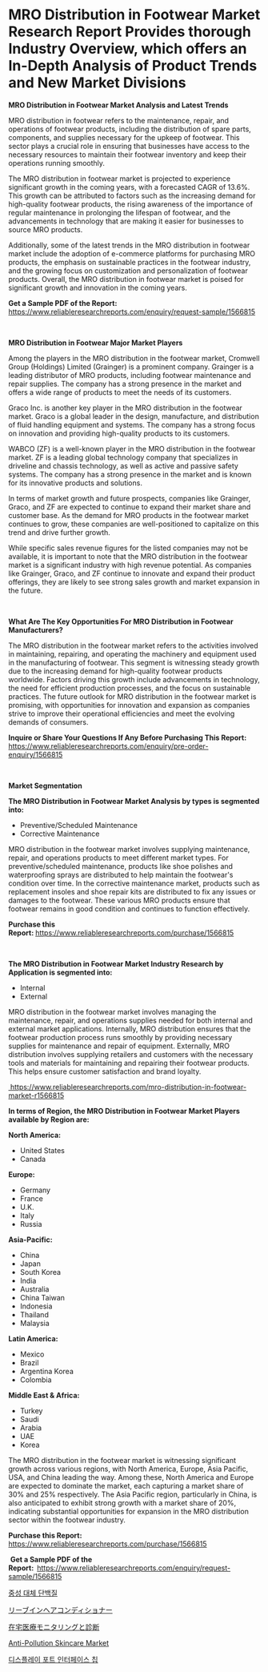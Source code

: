 <p><h1>MRO Distribution in Footwear Market Research Report Provides thorough Industry Overview, which offers an In-Depth Analysis of Product Trends and New Market Divisions</h1></p><p><strong>MRO Distribution in Footwear Market Analysis and Latest Trends</strong></p>
<p><p>MRO distribution in footwear refers to the maintenance, repair, and operations of footwear products, including the distribution of spare parts, components, and supplies necessary for the upkeep of footwear. This sector plays a crucial role in ensuring that businesses have access to the necessary resources to maintain their footwear inventory and keep their operations running smoothly.</p><p>The MRO distribution in footwear market is projected to experience significant growth in the coming years, with a forecasted CAGR of 13.6%. This growth can be attributed to factors such as the increasing demand for high-quality footwear products, the rising awareness of the importance of regular maintenance in prolonging the lifespan of footwear, and the advancements in technology that are making it easier for businesses to source MRO products.</p><p>Additionally, some of the latest trends in the MRO distribution in footwear market include the adoption of e-commerce platforms for purchasing MRO products, the emphasis on sustainable practices in the footwear industry, and the growing focus on customization and personalization of footwear products. Overall, the MRO distribution in footwear market is poised for significant growth and innovation in the coming years.</p></p>
<p><strong>Get a Sample PDF of the Report:&nbsp;</strong> <a href="https://www.reliableresearchreports.com/enquiry/request-sample/1566815">https://www.reliableresearchreports.com/enquiry/request-sample/1566815</a></p>
<p>&nbsp;</p>
<p><strong>MRO Distribution in Footwear Major Market Players</strong></p>
<p><p>Among the players in the MRO distribution in the footwear market, Cromwell Group (Holdings) Limited (Grainger) is a prominent company. Grainger is a leading distributor of MRO products, including footwear maintenance and repair supplies. The company has a strong presence in the market and offers a wide range of products to meet the needs of its customers.</p><p>Graco Inc. is another key player in the MRO distribution in the footwear market. Graco is a global leader in the design, manufacture, and distribution of fluid handling equipment and systems. The company has a strong focus on innovation and providing high-quality products to its customers.</p><p>WABCO (ZF) is a well-known player in the MRO distribution in the footwear market. ZF is a leading global technology company that specializes in driveline and chassis technology, as well as active and passive safety systems. The company has a strong presence in the market and is known for its innovative products and solutions.</p><p>In terms of market growth and future prospects, companies like Grainger, Graco, and ZF are expected to continue to expand their market share and customer base. As the demand for MRO products in the footwear market continues to grow, these companies are well-positioned to capitalize on this trend and drive further growth.</p><p>While specific sales revenue figures for the listed companies may not be available, it is important to note that the MRO distribution in the footwear market is a significant industry with high revenue potential. As companies like Grainger, Graco, and ZF continue to innovate and expand their product offerings, they are likely to see strong sales growth and market expansion in the future.</p></p>
<p>&nbsp;</p>
<p><strong>What Are The Key Opportunities For MRO Distribution in Footwear Manufacturers?</strong></p>
<p><p>The MRO distribution in the footwear market refers to the activities involved in maintaining, repairing, and operating the machinery and equipment used in the manufacturing of footwear. This segment is witnessing steady growth due to the increasing demand for high-quality footwear products worldwide. Factors driving this growth include advancements in technology, the need for efficient production processes, and the focus on sustainable practices. The future outlook for MRO distribution in the footwear market is promising, with opportunities for innovation and expansion as companies strive to improve their operational efficiencies and meet the evolving demands of consumers.</p></p>
<p><strong>Inquire or Share Your Questions If Any Before Purchasing This Report:</strong> <a href="https://www.reliableresearchreports.com/enquiry/pre-order-enquiry/1566815">https://www.reliableresearchreports.com/enquiry/pre-order-enquiry/1566815</a></p>
<p>&nbsp;</p>
<p><strong>Market Segmentation</strong></p>
<p><strong>The MRO Distribution in Footwear Market Analysis by types is segmented into:</strong></p>
<p><ul><li>Preventive/Scheduled Maintenance</li><li>Corrective Maintenance</li></ul></p>
<p><p>MRO distribution in the footwear market involves supplying maintenance, repair, and operations products to meet different market types. For preventive/scheduled maintenance, products like shoe polishes and waterproofing sprays are distributed to help maintain the footwear's condition over time. In the corrective maintenance market, products such as replacement insoles and shoe repair kits are distributed to fix any issues or damages to the footwear. These various MRO products ensure that footwear remains in good condition and continues to function effectively.</p></p>
<p><strong>Purchase this Report:&nbsp;</strong><a href="https://www.reliableresearchreports.com/purchase/1566815">https://www.reliableresearchreports.com/purchase/1566815</a></p>
<p>&nbsp;</p>
<p><strong>The MRO Distribution in Footwear Market Industry Research by Application is segmented into:</strong></p>
<p><ul><li>Internal</li><li>External</li></ul></p>
<p><p>MRO distribution in the footwear market involves managing the maintenance, repair, and operations supplies needed for both internal and external market applications. Internally, MRO distribution ensures that the footwear production process runs smoothly by providing necessary supplies for maintenance and repair of equipment. Externally, MRO distribution involves supplying retailers and customers with the necessary tools and materials for maintaining and repairing their footwear products. This helps ensure customer satisfaction and brand loyalty.</p></p>
<p><a href="https://www.reliableresearchreports.com/mro-distribution-in-footwear-market-r1566815">&nbsp;https://www.reliableresearchreports.com/mro-distribution-in-footwear-market-r1566815</a></p>
<p><strong>In terms of Region, the MRO Distribution in Footwear Market Players available by Region are:</strong></p>
<p>
    <p> <strong> North America: </strong>
        <ul>
            <li>United States</li>
            <li>Canada</li>
        </ul>
        </p> 
    <p> <strong> Europe: </strong>
        <ul>
            <li>Germany</li>
            <li>France</li>
            <li>U.K.</li>
            <li>Italy</li>
            <li>Russia</li>
        </ul>
        </p> 
    <p> <strong> Asia-Pacific: </strong>
        <ul>
            <li>China</li>
            <li>Japan</li>
            <li>South Korea</li>
            <li>India</li>
            <li>Australia</li>
            <li>China Taiwan</li>
            <li>Indonesia</li>
            <li>Thailand</li>
            <li>Malaysia</li>
        </ul>
        </p> 
    <p> <strong> Latin America: </strong>
        <ul>
            <li>Mexico</li>
            <li>Brazil</li>
            <li>Argentina Korea</li>
            <li>Colombia</li>
        </ul>
        </p> 
    <p> <strong> Middle East & Africa: </strong>
        <ul>
            <li>Turkey</li>
            <li>Saudi</li>
            <li>Arabia</li>
            <li>UAE</li>
            <li>Korea</li>
        </ul>
    </p>
    </p>
<p><p>The MRO distribution in the footwear market is witnessing significant growth across various regions, with North America, Europe, Asia Pacific, USA, and China leading the way. Among these, North America and Europe are expected to dominate the market, each capturing a market share of 30% and 25% respectively. The Asia Pacific region, particularly in China, is also anticipated to exhibit strong growth with a market share of 20%, indicating substantial opportunities for expansion in the MRO distribution sector within the footwear industry.</p></p>
<p><strong>Purchase this Report: </strong><a href="https://www.reliableresearchreports.com/purchase/1566815">https://www.reliableresearchreports.com/purchase/1566815</a></p>
<p>&nbsp;<strong>Get a Sample PDF of the Report:&nbsp;&nbsp;</strong><a href="https://www.reliableresearchreports.com/enquiry/request-sample/1566815">https://www.reliableresearchreports.com/enquiry/request-sample/1566815</a></p>
<p><strong></strong></p>
<p><p><a href="https://github.com/dollarearner151/Market-Research-Report-List-1/blob/main/297524484692.md">중성 대체 단백질</a></p><p><a href="https://medium.com/@saigekulas/%E6%AE%8B%E7%95%99%E5%9E%8B%E3%83%98%E3%82%A2%E3%82%B3%E3%83%B3%E3%83%87%E3%82%A3%E3%82%B7%E3%83%A7%E3%83%8A%E3%83%BC%E5%B8%82%E5%A0%B4%E3%81%AE%E8%A6%8F%E6%A8%A1%E3%81%AF-%E3%82%B0%E3%83%AD%E3%83%BC%E3%83%90%E3%83%AB%E7%94%A3%E6%A5%AD%E3%81%AB%E3%81%8A%E3%81%91%E3%82%8B%E6%9C%80%E9%81%A9%E3%81%AA%E3%83%9E%E3%83%BC%E3%82%B1%E3%83%86%E3%82%A3%E3%83%B3%E3%82%B0%E3%83%81%E3%83%A3%E3%83%8D%E3%83%AB%E3%82%92%E6%98%8E%E3%82%89%E3%81%8B%E3%81%AB%E3%81%97%E3%81%BE%E3%81%99-3069ade9fb70">リーブインヘアコンディショナー</a></p><p><a href="https://github.com/avbqbctihcbe2/Market-Research-Report-List-2/blob/main/442026191834.md">在宅医療モニタリングと診断</a></p><p><a href="https://github.com/Paul14Anderson63/Market-Research-Report-List-4/blob/main/anti-pollution-skincare-market.md">Anti-Pollution Skincare Market</a></p><p><a href="https://github.com/anton65482023/Market-Research-Report-List-1/blob/main/612711198743.md">디스플레이 포트 인터페이스 칩</a></p></p>